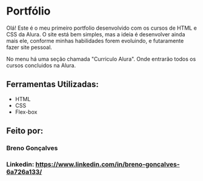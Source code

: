 # Portfólio

Olá! Este é o meu primeiro portfolio desenvolvido com os cursos de HTML e CSS da Alura.
O site está bem simples, mas a ideia é desenvolver ainda mais ele, conforme minhas habilidades forem evoluindo, e futaramente fazer site pessoal.

No menu há uma seção chamada "Curriculo Alura". Onde entrarão todos os cursos concluidos na Alura.

## Ferramentas Utilizadas:

* HTML
* CSS
* Flex-box

## Feito por:

### Breno Gonçalves
### Linkedin: https://www.linkedin.com/in/breno-gonçalves-6a726a133/
